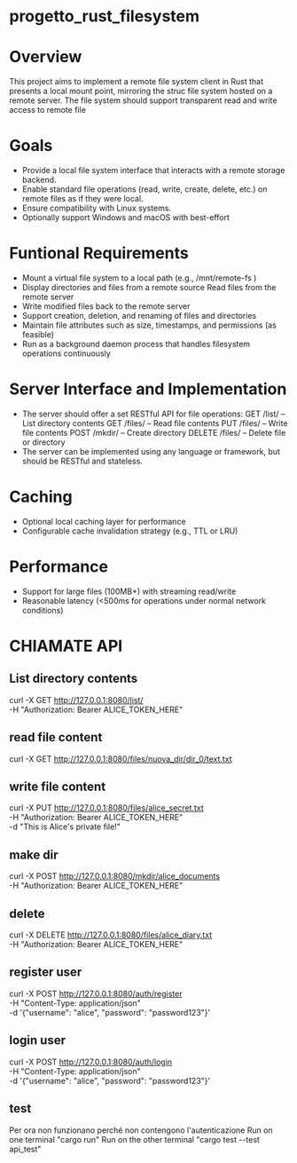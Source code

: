 # progetto_rust_filesystem

# Overview
This project aims to implement a remote file system client in Rust that presents a local mount point, mirroring the struc
file system hosted on a remote server. The file system should support transparent read and write access to remote file
# Goals
- Provide a local file system interface that interacts with a remote storage backend.
- Enable standard file operations (read, write, create, delete, etc.) on remote files as if they were local.
- Ensure compatibility with Linux systems.
- Optionally support Windows and macOS with best-effort 
# Funtional Requirements
- Mount a virtual file system to a local path (e.g., /mnt/remote-fs )
- Display directories and files from a remote source
Read files from the remote server
- Write modified files back to the remote server
- Support creation, deletion, and renaming of files and directories
- Maintain file attributes such as size, timestamps, and permissions (as feasible)
- Run as a background daemon process that handles filesystem operations continuously

# Server Interface and Implementation 
- The server should offer a set RESTful API for file operations:
GET /list/<path> – List directory contents
GET /files/<path> – Read file contents
PUT /files/<path> – Write file contents
POST /mkdir/<path> – Create directory
DELETE /files/<path> – Delete file or directory
- The server can be implemented using any language or framework, but should be RESTful and stateless.

# Caching
- Optional local caching layer for performance
- Configurable cache invalidation strategy (e.g., TTL or LRU)

# Performance
- Support for large files (100MB+) with streaming read/write
- Reasonable latency (<500ms for operations under normal network conditions)

# CHIAMATE API

## List directory contents
curl -X GET http://127.0.0.1:8080/list/ \
  -H "Authorization: Bearer ALICE_TOKEN_HERE"

## read file content 
curl -X GET  http://127.0.0.1:8080/files/nuova_dir/dir_0/text.txt

## write file content
curl -X PUT http://127.0.0.1:8080/files/alice_secret.txt \
  -H "Authorization: Bearer ALICE_TOKEN_HERE" \
  -d "This is Alice's private file!"

## make dir 
curl -X POST http://127.0.0.1:8080/mkdir/alice_documents \
  -H "Authorization: Bearer ALICE_TOKEN_HERE"
  
## delete 
curl -X DELETE http://127.0.0.1:8080/files/alice_diary.txt \
  -H "Authorization: Bearer ALICE_TOKEN_HERE"

## register user
curl -X POST http://127.0.0.1:8080/auth/register \
  -H "Content-Type: application/json" \
  -d '{"username": "alice", "password": "password123"}'

## login user
curl -X POST http://127.0.0.1:8080/auth/login \
  -H "Content-Type: application/json" \
  -d '{"username": "alice", "password": "password123"}'

## test
Per ora non funzionano perché non contengono l'autenticazione
Run on one terminal "cargo run"
Run on the other terminal "cargo test --test api_test"